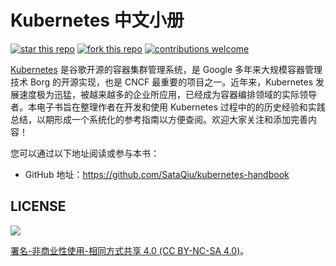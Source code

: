 # Kubernetes 中文小册

[![star this repo](https://githubbadges.com/star.svg?user=SataQiu&repo=kubernetes-handbook&style=default)](https://github.com/SataQiu/kubernetes-handbook) [![fork this repo](https://githubbadges.com/fork.svg?user=SataQiu&repo=kubernetes-handbook&style=default)](https://github.com/SataQiu/kubernetes-handbook/fork) [![contributions welcome](https://img.shields.io/badge/contributions-welcome-brightgreen.svg?style=flat)](https://github.com/SataQiu/kubernetes-handbook/issues)

[Kubernetes](https://kubernetes.io/) 是谷歌开源的容器集群管理系统，是 Google 多年来大规模容器管理技术 Borg 的开源实现，也是 CNCF 最重要的项目之一。近年来，Kubernetes 发展速度极为迅猛，被越来越多的企业所应用，已经成为容器编排领域的实际领导者。本电子书旨在整理作者在开发和使用 Kubernetes 过程中的的历史经验和实践总结，以期形成一个系统化的参考指南以方便查阅。欢迎大家关注和添加完善内容！

您可以通过以下地址阅读或参与本书：

- GitHub 地址：<https://github.com/SataQiu/kubernetes-handbook>

## LICENSE

![](https://licensebuttons.net/l/by-nc-sa/4.0/88x31.png)

[署名-非商业性使用-相同方式共享 4.0 (CC BY-NC-SA 4.0)](https://creativecommons.org/licenses/by-nc-sa/4.0/deed.zh)。
